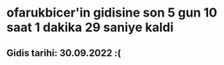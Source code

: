 # ofarukbicer'in gidisine son 5 gun 10 saat 1 dakika 29 saniye kaldi

## Gidis tarihi: 30.09.2022 :(